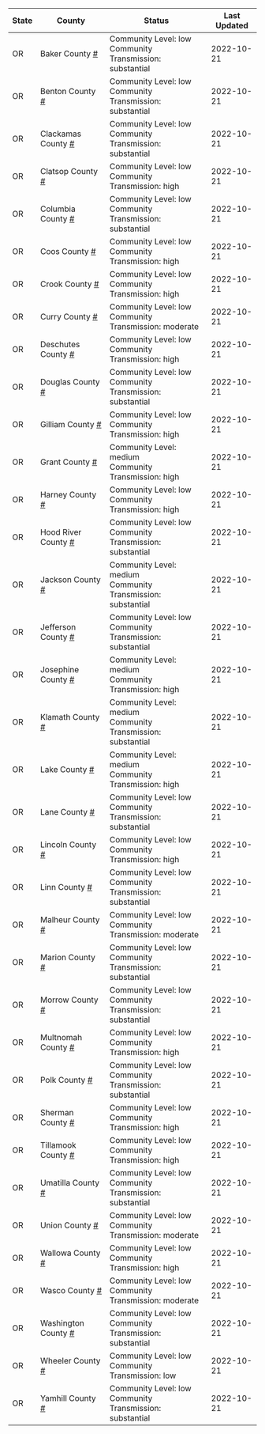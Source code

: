 State | County | Status | Last Updated
--- | --- | --- | --- 
OR | Baker County <a href="#baker_county">#</a> | <a name="baker_county"></a>Community Level: low<br/>Community Transmission: substantial | 2022-10-21
OR | Benton County <a href="#benton_county">#</a> | <a name="benton_county"></a>Community Level: low<br/>Community Transmission: substantial | 2022-10-21
OR | Clackamas County <a href="#clackamas_county">#</a> | <a name="clackamas_county"></a>Community Level: low<br/>Community Transmission: substantial | 2022-10-21
OR | Clatsop County <a href="#clatsop_county">#</a> | <a name="clatsop_county"></a>Community Level: low<br/>Community Transmission: high | 2022-10-21
OR | Columbia County <a href="#columbia_county">#</a> | <a name="columbia_county"></a>Community Level: low<br/>Community Transmission: substantial | 2022-10-21
OR | Coos County <a href="#coos_county">#</a> | <a name="coos_county"></a>Community Level: low<br/>Community Transmission: high | 2022-10-21
OR | Crook County <a href="#crook_county">#</a> | <a name="crook_county"></a>Community Level: low<br/>Community Transmission: high | 2022-10-21
OR | Curry County <a href="#curry_county">#</a> | <a name="curry_county"></a>Community Level: low<br/>Community Transmission: moderate | 2022-10-21
OR | Deschutes County <a href="#deschutes_county">#</a> | <a name="deschutes_county"></a>Community Level: low<br/>Community Transmission: high | 2022-10-21
OR | Douglas County <a href="#douglas_county">#</a> | <a name="douglas_county"></a>Community Level: low<br/>Community Transmission: substantial | 2022-10-21
OR | Gilliam County <a href="#gilliam_county">#</a> | <a name="gilliam_county"></a>Community Level: low<br/>Community Transmission: high | 2022-10-21
OR | Grant County <a href="#grant_county">#</a> | <a name="grant_county"></a>Community Level: medium<br/>Community Transmission: high | 2022-10-21
OR | Harney County <a href="#harney_county">#</a> | <a name="harney_county"></a>Community Level: low<br/>Community Transmission: high | 2022-10-21
OR | Hood River County <a href="#hood_river_county">#</a> | <a name="hood_river_county"></a>Community Level: low<br/>Community Transmission: substantial | 2022-10-21
OR | Jackson County <a href="#jackson_county">#</a> | <a name="jackson_county"></a>Community Level: medium<br/>Community Transmission: substantial | 2022-10-21
OR | Jefferson County <a href="#jefferson_county">#</a> | <a name="jefferson_county"></a>Community Level: low<br/>Community Transmission: substantial | 2022-10-21
OR | Josephine County <a href="#josephine_county">#</a> | <a name="josephine_county"></a>Community Level: medium<br/>Community Transmission: high | 2022-10-21
OR | Klamath County <a href="#klamath_county">#</a> | <a name="klamath_county"></a>Community Level: medium<br/>Community Transmission: substantial | 2022-10-21
OR | Lake County <a href="#lake_county">#</a> | <a name="lake_county"></a>Community Level: medium<br/>Community Transmission: high | 2022-10-21
OR | Lane County <a href="#lane_county">#</a> | <a name="lane_county"></a>Community Level: low<br/>Community Transmission: substantial | 2022-10-21
OR | Lincoln County <a href="#lincoln_county">#</a> | <a name="lincoln_county"></a>Community Level: low<br/>Community Transmission: high | 2022-10-21
OR | Linn County <a href="#linn_county">#</a> | <a name="linn_county"></a>Community Level: low<br/>Community Transmission: substantial | 2022-10-21
OR | Malheur County <a href="#malheur_county">#</a> | <a name="malheur_county"></a>Community Level: low<br/>Community Transmission: moderate | 2022-10-21
OR | Marion County <a href="#marion_county">#</a> | <a name="marion_county"></a>Community Level: low<br/>Community Transmission: substantial | 2022-10-21
OR | Morrow County <a href="#morrow_county">#</a> | <a name="morrow_county"></a>Community Level: low<br/>Community Transmission: substantial | 2022-10-21
OR | Multnomah County <a href="#multnomah_county">#</a> | <a name="multnomah_county"></a>Community Level: low<br/>Community Transmission: high | 2022-10-21
OR | Polk County <a href="#polk_county">#</a> | <a name="polk_county"></a>Community Level: low<br/>Community Transmission: substantial | 2022-10-21
OR | Sherman County <a href="#sherman_county">#</a> | <a name="sherman_county"></a>Community Level: low<br/>Community Transmission: high | 2022-10-21
OR | Tillamook County <a href="#tillamook_county">#</a> | <a name="tillamook_county"></a>Community Level: low<br/>Community Transmission: high | 2022-10-21
OR | Umatilla County <a href="#umatilla_county">#</a> | <a name="umatilla_county"></a>Community Level: low<br/>Community Transmission: substantial | 2022-10-21
OR | Union County <a href="#union_county">#</a> | <a name="union_county"></a>Community Level: low<br/>Community Transmission: moderate | 2022-10-21
OR | Wallowa County <a href="#wallowa_county">#</a> | <a name="wallowa_county"></a>Community Level: low<br/>Community Transmission: high | 2022-10-21
OR | Wasco County <a href="#wasco_county">#</a> | <a name="wasco_county"></a>Community Level: low<br/>Community Transmission: moderate | 2022-10-21
OR | Washington County <a href="#washington_county">#</a> | <a name="washington_county"></a>Community Level: low<br/>Community Transmission: substantial | 2022-10-21
OR | Wheeler County <a href="#wheeler_county">#</a> | <a name="wheeler_county"></a>Community Level: low<br/>Community Transmission: low | 2022-10-21
OR | Yamhill County <a href="#yamhill_county">#</a> | <a name="yamhill_county"></a>Community Level: low<br/>Community Transmission: substantial | 2022-10-21
